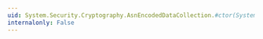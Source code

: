 ```yaml
---
uid: System.Security.Cryptography.AsnEncodedDataCollection.#ctor(System.Security.Cryptography.AsnEncodedData)
internalonly: False
---
```

